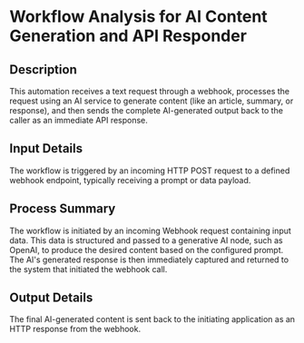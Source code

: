 # Workflow Analysis for AI Content Generation and API Responder

## Description
This automation receives a text request through a webhook, processes the request using an AI service to generate content (like an article, summary, or response), and then sends the complete AI-generated output back to the caller as an immediate API response.

## Input Details
The workflow is triggered by an incoming HTTP POST request to a defined webhook endpoint, typically receiving a prompt or data payload.

## Process Summary
The workflow is initiated by an incoming Webhook request containing input data. This data is structured and passed to a generative AI node, such as OpenAI, to produce the desired content based on the configured prompt. The AI's generated response is then immediately captured and returned to the system that initiated the webhook call.

## Output Details
The final AI-generated content is sent back to the initiating application as an HTTP response from the webhook.
